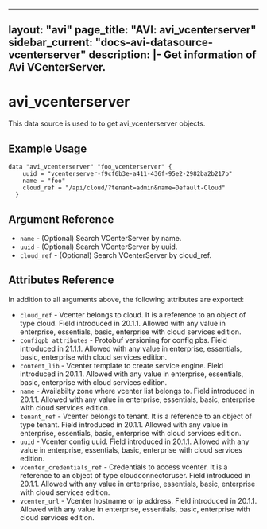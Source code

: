 <!--
    Copyright 2021 VMware, Inc.
    SPDX-License-Identifier: Mozilla Public License 2.0
-->
---
layout: "avi"
page_title: "AVI: avi_vcenterserver"
sidebar_current: "docs-avi-datasource-vcenterserver"
description: |-
  Get information of Avi VCenterServer.
---

# avi_vcenterserver

This data source is used to to get avi_vcenterserver objects.

## Example Usage

```hcl
data "avi_vcenterserver" "foo_vcenterserver" {
    uuid = "vcenterserver-f9cf6b3e-a411-436f-95e2-2982ba2b217b"
    name = "foo"
    cloud_ref = "/api/cloud/?tenant=admin&name=Default-Cloud"
  }
```

## Argument Reference

* `name` - (Optional) Search VCenterServer by name.
* `uuid` - (Optional) Search VCenterServer by uuid.
* `cloud_ref` - (Optional) Search VCenterServer by cloud_ref.
  
## Attributes Reference

In addition to all arguments above, the following attributes are exported:

* `cloud_ref` - Vcenter belongs to cloud. It is a reference to an object of type cloud. Field introduced in 20.1.1. Allowed with any value in enterprise, essentials, basic, enterprise with cloud services edition.
* `configpb_attributes` - Protobuf versioning for config pbs. Field introduced in 21.1.1. Allowed with any value in enterprise, essentials, basic, enterprise with cloud services edition.
* `content_lib` - Vcenter template to create service engine. Field introduced in 20.1.1. Allowed with any value in enterprise, essentials, basic, enterprise with cloud services edition.
* `name` - Availabilty zone where vcenter list belongs to. Field introduced in 20.1.1. Allowed with any value in enterprise, essentials, basic, enterprise with cloud services edition.
* `tenant_ref` - Vcenter belongs to tenant. It is a reference to an object of type tenant. Field introduced in 20.1.1. Allowed with any value in enterprise, essentials, basic, enterprise with cloud services edition.
* `uuid` - Vcenter config uuid. Field introduced in 20.1.1. Allowed with any value in enterprise, essentials, basic, enterprise with cloud services edition.
* `vcenter_credentials_ref` - Credentials to access vcenter. It is a reference to an object of type cloudconnectoruser. Field introduced in 20.1.1. Allowed with any value in enterprise, essentials, basic, enterprise with cloud services edition.
* `vcenter_url` - Vcenter hostname or ip address. Field introduced in 20.1.1. Allowed with any value in enterprise, essentials, basic, enterprise with cloud services edition.

